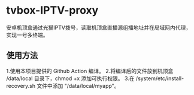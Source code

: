 # tvbox-IPTV-proxy
安卓机顶盒通过光猫IPTV拨号，读取机顶盒直播源组播地址并在局域网内代理，实现一号多终端。
## 使用方法
1.使用本项目提供的 Github Action 编译。
2.将编译后的文件放到机顶盒 /data/local 目录下，chmod +x 添加可执行权限。
3.在 /system/etc/install-recovery.sh 文件中添加 "/data/local/myapp"。
